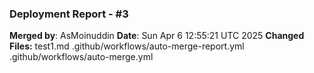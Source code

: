 ### Deployment Report - #3
**Merged by**: AsMoinuddin
**Date**: Sun Apr  6 12:55:21 UTC 2025
**Changed Files:**
test1.md .github/workflows/auto-merge-report.yml .github/workflows/auto-merge.yml
